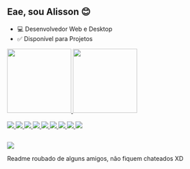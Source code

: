 ## Eae, sou Alisson 😊

- 💻 Desenvolvedor Web e Desktop
- ✅ Disponível para Projetos

<div>
  <a href="https://github.com/josealissonbr">
  <img height="150em" src="https://github-readme-stats.vercel.app/api?username=josealissonbr&show_icons=true&theme=dracula&include_all_commits=true&count_private=true"/>
  <img height="150em" src="https://github-readme-stats.vercel.app/api/top-langs/?username=josealissonbr&layout=compact&langs_count=7&theme=dracula"/>
</div>
  
<div style="display: inline_block"><br>
  <!--<img src="https://img.shields.io/badge/Visual_Studio_Code-0078D4?style=for-the-badge&logo=visual%20studio%20code&logoColor=white"/>-->
      <img src="https://img.shields.io/badge/PHP-4C5889?style=for-the-badge&logo=PHP&logoColor=white"/>
      <img src="https://img.shields.io/badge/React-20232A?style=for-the-badge&logo=react&logoColor=61DAFB"/>
      <img src="https://img.shields.io/badge/Javascript-FCC624?style=for-the-badge&logo=javascript&logoColor=gray"/>
      <img src="https://img.shields.io/badge/HTML5-E34F26?style=for-the-badge&logo=html5&logoColor=white"/>
      <img src="https://img.shields.io/badge/CSS3-1572B6?style=for-the-badge&logo=css3&logoColor=white"/>
      <img src="https://img.shields.io/badge/Bootstrap-563D7C?style=for-the-badge&logo=bootstrap&logoColor=white"/>
      <img src="https://img.shields.io/badge/MySQL-FCC624?style=for-the-badge&logo=mysql&logoColor=black"/>
      <img src="https://img.shields.io/badge/Git-F05032?style=for-the-badge&logo=git&logoColor=white"/>
      <img src="https://img.shields.io/badge/Laravel-cf0000?style=for-the-badge&logo=laravel&logoColor=white"/>
</div>
  
  ##
  

  <a href="https://www.linkedin.com/in/alisson-santos-9332b7219/" target="_blank"><img src="https://img.shields.io/badge/-LinkedIn-%230077B5?style=for-the-badge&logo=linkedin&logoColor=white" target="_blank"></a> 
  </div>
  
  <footer>Readme roubado de alguns amigos, não fiquem chateados XD</footer>
